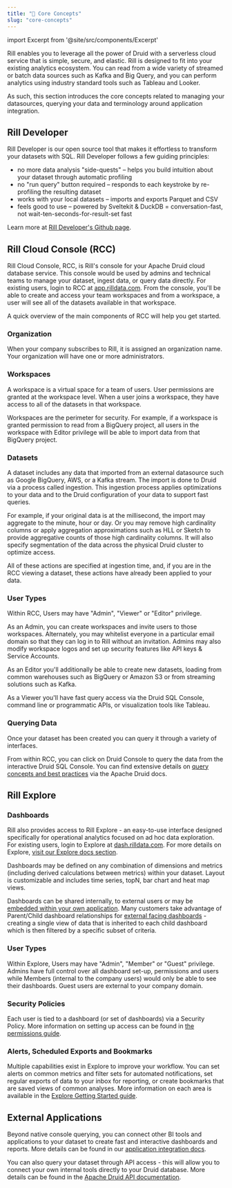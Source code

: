 ```yaml
---
title: "🧰 Core Concepts"
slug: "core-concepts"
---
```

import Excerpt from '@site/src/components/Excerpt'

<Excerpt text="Rill Cloud Console to manage data; Rill Explore to analyze & share"/>
Rill enables you to leverage all the power of Druid with a serverless cloud service that is simple, secure, and elastic. Rill is designed to fit into your existing analytics ecosystem. You can read from a wide variety of streamed or batch data sources such as Kafka and Big Query, and you can perform analytics using industry standard tools such as Tableau and Looker.

As such, this section introduces the core concepts related to managing your datasources, querying your data and terminology around application integration.

## Rill Developer

Rill Developer is our open source tool that makes it effortless to transform your datasets with SQL. Rill Developer follows a few guiding principles:

  * no more data analysis "side-quests" – helps you build intuition about your dataset through automatic profiling
  * no "run query" button required – responds to each keystroke by re-profiling the resulting dataset
  * works with your local datasets – imports and exports Parquet and CSV
  * feels good to use – powered by Sveltekit & DuckDB = conversation-fast, not wait-ten-seconds-for-result-set fast 

Learn more at [Rill Developer's Github page](https://github.com/rilldata/rill-developer).

## Rill Cloud Console (RCC)

Rill Cloud Console, RCC, is Rill's console for your Apache Druid cloud database service. This console would be used by admins and technical teams to manage your dataset, ingest data, or query data directly. For existing users, login to RCC at [app.rilldata.com](https://app.rilldata.com). From the console, you'll be able to create and access your team workspaces and from a workspace, a user will see all of the datasets available in that workspace.  

A quick overview of the main components of RCC will help you get started.

### Organization

When your company subscribes to Rill, it is assigned an organization name. Your organization will have one or more administrators. 

### Workspaces

A workspace is a virtual space for a team of users. User permissions are granted at the workspace level. When a user joins a workspace, they have access to all of the datasets in that workspace. 

Workspaces are the perimeter for security. For example, if a workspace is granted permission to read from a BigQuery project, all users in the workspace with Editor privilege will be able to import data from that BigQuery project.

### Datasets

A dataset includes any data that imported from an external datasource such as Google BigQuery, AWS, or a Kafka stream. The import is done to Druid via a process called ingestion. This ingestion process applies optimizations to your data and to the Druid configuration of your data to support fast queries. 

For example, if your original data is at the millisecond, the import may aggregate to the minute, hour or day. Or you may remove high cardinality columns or apply aggregation approximations such as HLL or Sketch to provide aggregative counts of those high cardinality columns. It will also specify segmentation of the data across the physical Druid cluster to optimize access. 

All of these actions are specified at ingestion time, and, if you are in the RCC viewing a dataset, these actions have already been applied to your data. 

### User Types

Within RCC, Users may have "Admin", "Viewer" or "Editor" privilege.

As an Admin, you can create workspaces and invite users to those workspaces. Alternately, you may whitelist everyone in a particular email domain so that they can log in to Rill without an invitation. Admins may also modify workspace logos and set up security features like API keys & Service Accounts.

As an Editor you'll additionally be able to create new datasets, loading from common warehouses such as BigQuery or Amazon S3 or from streaming solutions such as Kafka.

As a Viewer you'll have fast query access via the Druid SQL Console, command line or programmatic APIs, or visualization tools like Tableau. 

### Querying Data

Once your dataset has been created you can query it through a variety of interfaces. 

From within RCC, you can click on Druid Console to query the data from the interactive Druid SQL Console. You can find extensive details on [query concepts and best practices](https://druid.apache.org/docs/latest/querying/querying.html) via the Apache Druid docs.

## Rill Explore
### Dashboards

Rill also provides access to Rill Explore - an easy-to-use interface designed specifically for operational analytics focused on ad hoc data exploration. For existing users, login to Explore at [dash.rilldata.com](https://dash.rilldata.com). For more details on Explore, [visit our Explore docs section](/getting-started).

Dashboards may be defined on any combination of dimensions and metrics (including derived calculations between metrics) within your dataset. Layout is customizable and includes time series, topN, bar chart and heat map views.

Dashboards can be shared internally, to external users or may be [embedded within your own application](/embedding-explore). Many customers take advantage of Parent/Child dashboard relationships for [external facing dashboards](/create-an-external-dashboard) - creating a single view of data that is inherited to each child dashboard which is then filtered by a specific subset of criteria.

### User Types

Within Explore, Users may have "Admin", "Member" or "Guest" privilege. Admins have full control over all dashboard set-up, permissions and users while Members (internal to the company users) would only be able to see their dashboards. Guest users are external to your company domain.

### Security Policies

Each user is tied to a dashboard (or set of dashboards) via a Security Policy. More information on setting up access can be found in [the permissions guide](/admin-security).

### Alerts, Scheduled Exports and Bookmarks

Multiple capabilities exist in Explore to improve your workflow. You can set alerts on common metrics and filter sets for automated notifications, set regular exports of data to your inbox for reporting, or create bookmarks that are saved views of common analyses. More information on each area is available in the [Explore Getting Started guide](/getting-started).
## External Applications

Beyond native console querying, you can connect other BI tools and applications to your dataset to create fast and interactive dashboards and reports. More details can be found in our [application integration docs](/authenticating-integrated-applications). 

You can also query your dataset through API access - this will allow you to connect your own internal tools directly to your Druid database. More details can be found in the [Apache Druid API documentation](https://druid.apache.org/docs/latest/operations/api-reference.html).